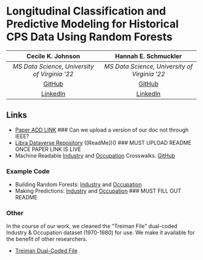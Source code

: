 # Longitudinal Classification and Predictive Modeling for Historical CPS Data Using Random Forests
  
|                       **Cecile K. Johnson**                       |               **Hannah E. Schmuckler**              |
|:-----------------------------------------------------------------:|:---------------------------------------------------:|
|           _MS Data Science, University of Virginia '22_           |    _MS Data Science, University of Virginia '22_    |
|              [GitHub](https://github.com/ckjohnson7)              |       [GitHub](https://github.com/hschmuckler)      |
| [LinkedIn](https://www.linkedin.com/in/cecile-johnson-291a43108/) | [LinkedIn](https://www.linkedin.com/in/schmuckler/) |


## Links
- [Paper ADD LINK]() ### Can we upload a version of our doc not through IEEE?
- [Libra Dataverse Repository](https://doi.org/10.18130/V3/6RUBPV) ([ReadMe])() ### MUST UPLOAD README ONCE PAPER LINK IS LIVE
- Machine Readable [Industry](https://github.com/IndOcc/CPScrosswalks/blob/main/IND_crosswalk_FULL.csv) and [Occupation](https://github.com/IndOcc/CPScrosswalks/blob/main/OCC_crosswalk_FULL.csv) Crosswalks. [GitHub](https://github.com/IndOcc/CPScrosswalks)


### Example Code
- Building Random Forests: [Industry](https://github.com/IndOcc/IndOcc/blob/main/01_BuildRandomForestsIND.R) and [Occupation](https://github.com/IndOcc/IndOcc/blob/main/02_BuildRandomForestsOCC.R)
- Making Predictions: [Industry](https://github.com/IndOcc/IndOcc/blob/main/03_PredictionIND.R) and [Occupation](https://github.com/IndOcc/IndOcc/blob/main/04_PredictionOCC.R) ### MUST FILL OUT README

### Other
In the course of our work, we cleaned the "Treiman File" dual-coded Industry & Occupation dataset (1970-1980) for use. We make it available for the benefit of other researchers. 
- [Treiman Dual-Coded File](https://github.com/IndOcc/TreimanCleaned)
